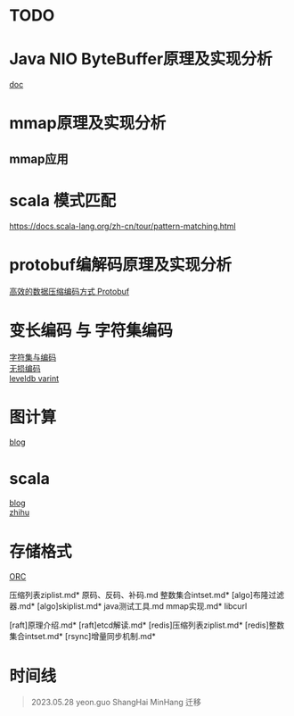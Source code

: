 # TODO
# Java NIO ByteBuffer原理及实现分析
[doc](https://doc.yonyoucloud.com/doc/wiki/project/java-nio/buffer.html)  

# mmap原理及实现分析
## mmap应用

# scala 模式匹配
https://docs.scala-lang.org/zh-cn/tour/pattern-matching.html

# protobuf编解码原理及实现分析
[高效的数据压缩编码方式 Protobuf](https://halfrost.com/protobuf_encode/)

# 变长编码 与 字符集编码
[字符集与编码](https://xiaogd.net/category/%E5%AD%97%E7%AC%A6%E9%9B%86%E7%BC%96%E7%A0%81%E4%B8%8E%E4%B9%B1%E7%A0%81/page/3)  
[无损编码](https://pkokp8.github.io/%E4%B8%A4%E7%A7%8D%E5%8F%98%E9%95%BF%E7%BC%96%E7%A0%81)  
[leveldb varint](https://lrita.github.io/2016/12/30/leveldb-source-1-varint/)  

# 图计算
[blog](https://greatpowerlaw.wordpress.com/2012/11/18/adl-graph-1/)  

# scala
[blog](https://hongjiang.info/scala-type-and-class/)  
[zhihu](https://www.zhihu.com/question/26707124)  

# 存储格式
[ORC](https://blog.csdn.net/yu616568/article/details/51868447)  

压缩列表ziplist.md*
原码、反码、补码.md
整数集合intset.md*
[algo]布隆过滤器.md*
[algo]skiplist.md*
java测试工具.md
mmap实现.md*
libcurl

[raft]原理介绍.md*
[raft]etcd解读.md*
[redis]压缩列表ziplist.md*
[redis]整数集合intset.md*
[rsync]增量同步机制.md*


# 时间线
> 2023.05.28 yeon.guo ShangHai MinHang 迁移
